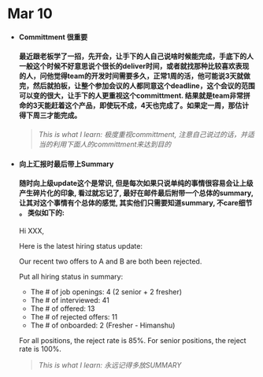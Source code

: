 # Mar 10

- #### Committment 很重要

  #### 最近跟老板学了一招，先开会，让手下的人自己说啥时候能完成，手底下的人一般这个时候不好意思说个很长的deliver时间，或者就找那种比较喜欢表现的人，问他觉得team的开发时间需要多久，正常1周的活，他可能说3天就做完，然后就拍板，让整个参加会议的人都同意这个deadline，这个会议的范围可以变的很大，让手下的人更重视这个committment. 结果就是team非常拼命的3天能赶着这个产品，即使玩不成，4天也完成了。如果定一周，那估计得下周三才能完成。


  > *This is what I learn: 极度重视committment, 注意自己说过的话，并适当的利用下面人的committment来达到目的*


- #### 向上汇报时最后带上Summary

  #### 随时向上级update这个是常识, 但是每次如果只说单纯的事情很容易会让上级产生碎片化的印象, 看过就忘记了, 最好在邮件最后附带一个总体的summary, 让其对这个事情有个总体的感觉, 其实他们只需要知道summary, 不care细节 。 类似如下的:

  Hi XXX,

  Here is the latest hiring status update:

  Our recent two offers to A and B are both been rejected.

  Put all hiring status in summary:

   - The # of job openings: 4 (2 senior + 2 fresher)
   - The # of interviewed:  41
   - The # of offered: 13
   - The # of rejected offers:  11
   - The # of onboarded: 2 (Fresher - Himanshu)

  For all positions, the reject rate is 85%.
  For senior positions, the reject rate is 100%.

  > *This is what I learn: 永远记得多放SUMMARY*
